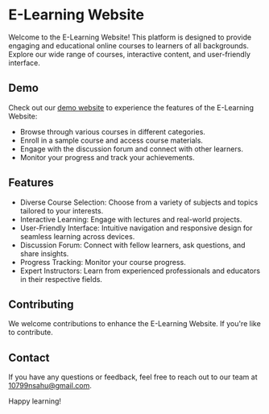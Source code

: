 # E-Learning Website

Welcome to the E-Learning Website! This platform is designed to provide engaging and educational online courses to learners of all backgrounds. Explore our wide range of courses, interactive content, and user-friendly interface.

## Demo

Check out our [demo website]([https://your-demo-link.com](https://niteshsahu107.github.io/E-Learning_Project/)) to experience the features of the E-Learning Website:

- Browse through various courses in different categories.
- Enroll in a sample course and access course materials.
- Engage with the discussion forum and connect with other learners.
- Monitor your progress and track your achievements.

## Features

- Diverse Course Selection: Choose from a variety of subjects and topics tailored to your interests.
- Interactive Learning: Engage with lectures and real-world projects.
- User-Friendly Interface: Intuitive navigation and responsive design for seamless learning across devices.
- Discussion Forum: Connect with fellow learners, ask questions, and share insights.
- Progress Tracking: Monitor your course progress.
- Expert Instructors: Learn from experienced professionals and educators in their respective fields.

## Contributing

We welcome contributions to enhance the E-Learning Website. If you're like to contribute.

## Contact

If you have any questions or feedback, feel free to reach out to our team at 10799nsahu@gmail.com.

Happy learning!
